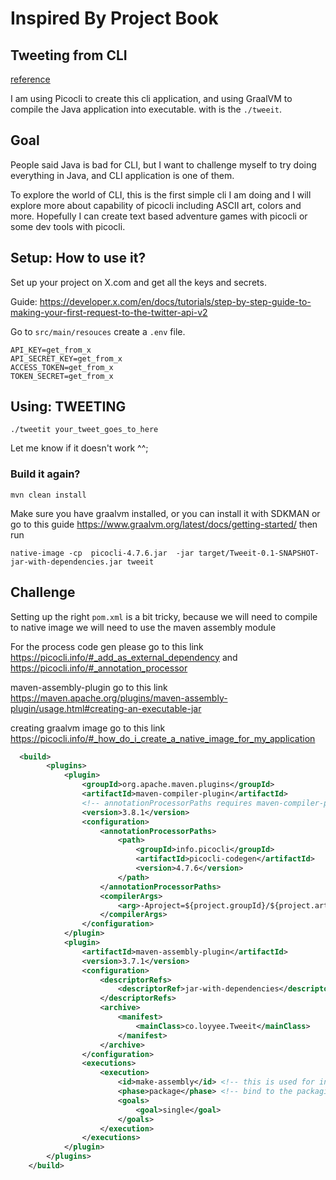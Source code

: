 # Inspired By Project Book

## Tweeting from CLI
[reference](https://projectbook.code.brettchalupa.com/command-line-interfaces/tweet-composer.html)

I am using Picocli to create this cli application, and using GraalVM to compile the Java application into executable.
with is the `./tweeit`.

## Goal
People said Java is bad for CLI, but I want to challenge myself to try doing everything in Java, and CLI application is one of them.

To explore the world of CLI, this is the first simple cli I am doing 
and I will explore more about capability of picocli including ASCII art, colors and more.
Hopefully I can create text based adventure games with picocli or some dev tools with picocli.

## Setup: How to use it?
Set up your project on X.com and get all the keys and secrets.

Guide: https://developer.x.com/en/docs/tutorials/step-by-step-guide-to-making-your-first-request-to-the-twitter-api-v2


Go to `src/main/resouces` create a `.env` file.
```.env
API_KEY=get_from_x
API_SECRET_KEY=get_from_x
ACCESS_TOKEN=get_from_x
TOKEN_SECRET=get_from_x
```
## Using: TWEETING 
`./tweetit your_tweet_goes_to_here`

Let me know if it doesn't work ^^;
### Build it again?
`mvn clean install`

Make sure you have graalvm installed, or you can install it with SDKMAN or go to this guide https://www.graalvm.org/latest/docs/getting-started/
then run

`native-image -cp  picocli-4.7.6.jar  -jar target/Tweeit-0.1-SNAPSHOT-jar-with-dependencies.jar tweeit`

## Challenge
Setting up the right `pom.xml` is a bit tricky, because we will need to compile to native image we will need to use the maven assembly module

For the process code gen please go to this link https://picocli.info/#_add_as_external_dependency and https://picocli.info/#_annotation_processor

maven-assembly-plugin go to this link https://maven.apache.org/plugins/maven-assembly-plugin/usage.html#creating-an-executable-jar

creating graalvm image go to this link https://picocli.info/#_how_do_i_create_a_native_image_for_my_application 

```xml
  <build>
        <plugins>
            <plugin>
                <groupId>org.apache.maven.plugins</groupId>
                <artifactId>maven-compiler-plugin</artifactId>
                <!-- annotationProcessorPaths requires maven-compiler-plugin version 3.5 or higher -->
                <version>3.8.1</version>
                <configuration>
                    <annotationProcessorPaths>
                        <path>
                            <groupId>info.picocli</groupId>
                            <artifactId>picocli-codegen</artifactId>
                            <version>4.7.6</version>
                        </path>
                    </annotationProcessorPaths>
                    <compilerArgs>
                        <arg>-Aproject=${project.groupId}/${project.artifactId}</arg>
                    </compilerArgs>
                </configuration>
            </plugin>
            <plugin>
                <artifactId>maven-assembly-plugin</artifactId>
                <version>3.7.1</version>
                <configuration>
                    <descriptorRefs>
                        <descriptorRef>jar-with-dependencies</descriptorRef>
                    </descriptorRefs>
                    <archive>
                        <manifest>
                            <mainClass>co.loyyee.Tweeit</mainClass>
                        </manifest>
                    </archive>
                </configuration>
                <executions>
                    <execution>
                        <id>make-assembly</id> <!-- this is used for inheritance merges -->
                        <phase>package</phase> <!-- bind to the packaging phase -->
                        <goals>
                            <goal>single</goal>
                        </goals>
                    </execution>
                </executions>
            </plugin>
        </plugins>
    </build>
```